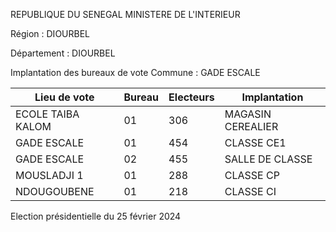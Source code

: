 REPUBLIQUE DU SENEGAL MINISTERE DE L'INTERIEUR

Région : DIOURBEL

Département : DIOURBEL

Implantation des bureaux de vote Commune : GADE ESCALE

| Lieu de vote | Bureau | Electeurs | Implantation |
| - | - | - | - |
| ECOLE TAIBA KALOM | 01 | 306 | MAGASIN CEREALIER |
| GADE ESCALE | 01 | 454 | CLASSE CE1 |
| GADE ESCALE | 02 | 455 | SALLE DE CLASSE |
| MOUSLADJI 1 | 01 | 288 | CLASSE CP |
| NDOUGOUBENE | 01 | 218 | CLASSE CI |

<!-- PageNumber="6/15" -->

Election présidentielle du 25 février 2024
